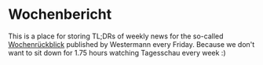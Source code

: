 # Wochenbericht
This is a place for storing TL;DRs of weekly news for the so-called [Wochenrückblick]([https://de.wikipedia.org/](https://www.westermann.de/suche?fklassenstufe%5B0%5D=10.+Schuljahr&fmarke%5B0%5D=Schroedel+aktuell&h=marke.klassenstufe&o=erscheinung&q=wochenr%C3%BCckblick)https://www.westermann.de/suche?fklassenstufe%5B0%5D=10.+Schuljahr&fmarke%5B0%5D=Schroedel+aktuell&h=marke.klassenstufe&o=erscheinung&q=wochenr%C3%BCckblick "Go to westermann here") published by Westermann every Friday.
Because we don't want to sit down for 1.75 hours watching Tagesschau every week :)
